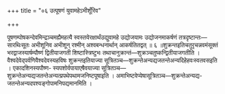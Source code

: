 +++
title = "०६ उत्पूषणं युवामहेऽभीशूँरिव"

+++

पूषणम्पोषकन्देवमिन्द्रञ्चमह्यैमहत्यै स्वस्तयेरक्षार्थंउद्युवामहे उद्योजयामः उद्योजनमाकर्षणं तत्रदृष्टान्तः—सारथिःसूतः अभीशूनिव अभीशून् रश्मीन् अश्वबन्धनार्थान् आकर्षतितद्वत् ॥ ६ ॥शुक्रन्तइतिचतुरृचन्नवमंसूक्तं भरद्वाजस्यार्षम्पौष्णं द्वितीयाजगती शिष्टास्त्रिष्टुभः तथाचानुक्रान्तं—शुक्रञ्चतुष्कन्द्वितीयाजगतीति । वैश्वदेवेद्पर्वणिवैश्वदेवस्यहविषः शुक्रन्तइतियाज्या सूत्रितञ्च—शुक्रन्तेअन्यद्यजतन्तेअन्यदिहेहवःस्वतवसइति । एकादशिनस्यपौष्ण- स्यपशोर्वपायाएषैवयाज्या सूत्रितञ्च—शुक्रन्तेअन्यद्यजतन्तेअन्यत्प्रपथेपथामजनिष्टपूषाइति । अमाभिष्टवेप्येषासूत्रितञ्च—शुक्रन्तेअन्यद्य- जतन्तेअन्यदपश्यङ्गोपामनिपद्यमानमिति ।